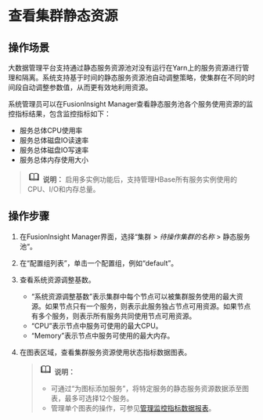 # 查看集群静态资源<a name="admin_guide_000020"></a>

## 操作场景<a name="zh-cn_topic_0263899533_section323541"></a>

大数据管理平台支持通过静态服务资源池对没有运行在Yarn上的服务资源进行管理和隔离。系统支持基于时间的静态服务资源池自动调整策略，使集群在不同的时间段自动调整参数值，从而更有效地利用资源。

系统管理员可以在FusionInsight Manager查看静态服务池各个服务使用资源的监控指标结果，包含监控指标如下：

-   服务总体CPU使用率
-   服务总体磁盘IO读速率
-   服务总体磁盘IO写速率
-   服务总体内存使用大小

>![](public_sys-resources/icon-note.gif) **说明：** 
>启用多实例功能后，支持管理HBase所有服务实例使用的CPU、I/O和内存总量。

## 操作步骤<a name="zh-cn_topic_0263899533_section109966575259"></a>

1.  在FusionInsight Manager界面，选择“集群  \>  _待操作集群的名称_  \> 静态服务池“。
2.  在“配置组列表”，单击一个配置组，例如“default”。
3.  查看系统资源调整基数。
    -   “系统资源调整基数”表示集群中每个节点可以被集群服务使用的最大资源。如果节点只有一个服务，则表示此服务独占节点可用资源。如果节点有多个服务，则表示所有服务共同使用节点可用资源。
    -   “CPU”表示节点中服务可使用的最大CPU。
    -   “Memory”表示节点中服务可使用的最大内存。

4.  在图表区域，查看集群服务资源使用状态指标数据图表。

    >![](public_sys-resources/icon-note.gif) **说明：** 
    >-   可通过“为图标添加服务”，将特定服务的静态服务资源数据添至图表，最多可选择12个服务。
    >-   管理单个图表的操作，可参见[管理监控指标数据报表](管理监控指标数据报表.md#admin_guide_000008)。


